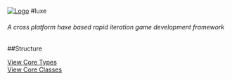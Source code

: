 
[![Logo](http://luxeengine.com/images/logo.png)](./index.html)
#luxe

###### A cross platform haxe based rapid iteration game development framework

##Structure

[View Core Types](core/types.html)   
[View Core Classes](core/classes.html)
&nbsp;
&nbsp;
&nbsp;

